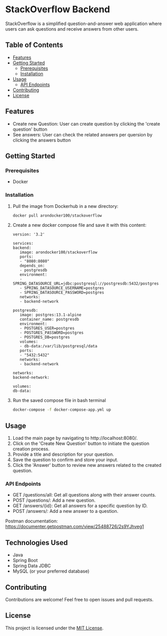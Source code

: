 # StackOverflow Backend

StackOverflow is a simplified question-and-answer web application where users can ask questions and receive answers from other users.

## Table of Contents

- [Features](#features)
- [Getting Started](#getting-started)
    - [Prerequisites](#prerequisites)
    - [Installation](#installation)
- [Usage](#usage)
   - [API Endpoints](#api-endpoints)
- [Contributing](#contributing)
- [License](#license)

## Features

- Create new Question: User can create question by clicking the 'create question' button
- See answers: User can check the related answers per quersion by clicking the answers button

## Getting Started

### Prerequisites

- Docker

### Installation

1. Pull the image from Dockerhub in a new directory:

   ```sh
   docker pull arondocker100/stackoverflow
   

2. Create a new docker compose file and save it with this content:

   ```docker
   version: '3.2'

   services:
   backend:
      image: arondocker100/stackoverflow
      ports:
      - "8080:8080"
      depends_on:
      - postgresdb
      environment:
      - SPRING_DATASOURCE_URL=jdbc:postgresql://postgresdb:5432/postgres
      - SPRING_DATASOURCE_USERNAME=postgres
      - SPRING_DATASOURCE_PASSWORD=postgres
      networks:
      - backend-network

   postgresdb:
      image: postgres:13.1-alpine
      container_name: postgresdb
      environment:
      - POSTGRES_USER=postgres
      - POSTGRES_PASSWORD=postgres
      - POSTGRES_DB=postgres
      volumes:
      - db-data:/var/lib/postgresql/data
      ports:
      - "5432:5432"
      networks:
      - backend-network

   networks:
   backend-network:

   volumes:
   db-data:

3. Run the saved compose file in bash terminal

    ```sh
    docker-compose -f docker-compose-app.yml up


## Usage
1. Load the main page by navigating to http://localhost:8080/.
2. Click on the 'Create New Question' button to initiate the question creation process.
3. Provide a title and description for your question.
4. Save the question to confirm and store your input.
5. Click the 'Answer' button to review new answers related to the created question.

### API Endpoints

- GET /questions/all: Get all questions along with their answer counts.
- POST /questions/: Add a new question.
- GET /answers/{id}: Get all answers for a specific question by ID.
- POST /answers/: Add a new answer to a question.

Postman documentation: https://documenter.getpostman.com/view/25488726/2s9YJhveg1

## Technologies Used

- Java
- Spring Boot
- Spring Data JDBC
- MySQL (or your preferred database)

## Contributing
Contributions are welcome! Feel free to open issues and pull requests.

## License

This project is licensed under the [MIT License](LICENSE).
